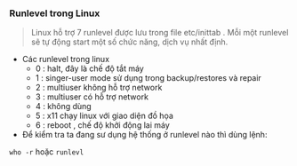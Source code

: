 ### Runlevel trong Linux 

> Linux hỗ trợ 7 runlevel được lưu trong file etc/inittab . Mỗi một runlevel sẽ tự động start một số chức năng, dịch vụ nhất định.

- Các runlevel trong linux
	- 0 : halt, đây là chế độ tắt máy
	- 1 : singer-user mode sử dụng trong backup/restores và repair 
	- 2 : multiuser không hỗ trợ network 
	- 3 : multiuser có hỗ trợ network 
	- 4 : không dùng 
	- 5 : x11 chạy linux với giao diện đồ họa 
	- 6 : reboot , chế độ khởi động lai máy 
- Để kiểm tra ta đang sư dụng hệ thống ở runlevel nào thì dùng lệnh:

` who -r ` hoặc `runlevl` 
